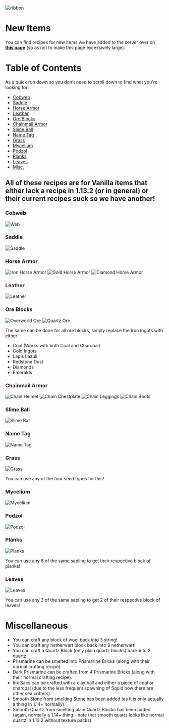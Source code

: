 ![ribbon](images/L-ribbon.png) 

# New Items
You can find recipes for new items we have added to the server over on **[this page](newcraft.md)** (so as not to make this page excessively large).


# Table of Contents
As a quick run down so you don't need to scroll down to find what you're looking for:
- [Cobweb](#cobweb)
- [Saddle](#saddle)
- [Horse Armor](#horse-armor)
- [Leather](#leather)
- [Ore Blocks](#ore-blocks)
- [Chainmail Armor](#chainmail-armor)
- [Slime Ball](#slime-ball)
- [Name Tag](#name-tag)
- [Grass](#grass)
- [Mycelium](#mycelium)
- [Podzol](#podzol)
- [Planks](#planks)
- [Leaves](#leaves)
- [Misc.](#miscellaneous)

## All of these recipes are for Vanilla items that either lack a recipe in 1.13.2 (or in general) or their current recipes suck so we have another!

### Cobweb

![Web](images/cobweb.png)

### Saddle

![Saddle](images/saddle.png)

### Horse Armor

![Iron Horse Armor](images/iharmour.png)
![Gold Horse Armor](images/gharmour.png)
![Diamond Horse Armor](images/dharmour.png)

### Leather

![Leather](images/leather.png)

### Ore Blocks

![Overworld Ore](images/iore.png)
![Quartz Ore](images/nqore.png)

The same can be done for all ore blocks, simply replace the Iron Ingots with either:
- Coal (Works with both Coal and Charcoal)
- Gold Ingots
- Lapis Lazuli
- Redstone Dust
- Diamonds
- Emeralds

### Chainmail Armor

![Chain Helmet](images/chainhelmet.png)
![Chain Chestplate](images/chainchest.png)
![Chain Leggings](images/chainlegs.png)
![Chain Boots](images/chainboots.png)

### Slime Ball

![Slime Ball](images/slimeball.png)

### Name Tag

![Name Tag](images/nametag.png)

### Grass

![Grass](images/grass.png)

You can use any of the four seed types for this!

### Mycelium

![Mycelium](images/mycelium.png)

### Podzol

![Podzol](images/podzol.png)

### Planks

![Planks](images/planks.png)

You can use any 6 of the same sapling to get their respective block of planks!

### Leaves

![Leaves](images/leaves.png)

You can use any 3 of the same sapling to get 2 of their respective block of leaves!



# Miscellaneous

- You can craft any block of wool back into 3 string!
- You can craft any netherwart block back into 9 netherwart!
- You can craft a Quartz Block (only plain quartz blocks) back into 3 quartz.
- Prismarine can be smelted into Prismarine Bricks (along with their normal crafting recipe).
- Dark Prismarine can be crafted from 4 Prismarine Bricks (along with their normal crafting recipe).
- Ink Sacs can be crafted with a clay ball and either a piece of coal or charcoal (due to the less frequent spawning of Squid now there are other sea critters).
- Smooth Stone from smelting Stone has been added (as it is only actually a thing in 1.14+ normally).
- Smooth Quartz from smelting plain Quartz Blocks has been added (again, normally a 1.14+ thing - note that smooth quartz looks like normal quartz in 1.13.2 without texture packs).
